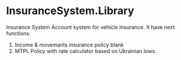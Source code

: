 # InsuranceSystem.Library
Insurance System
Account system for vehicle insurance.
It have next functions:
1) Income & movemants insurance policy blank
2) MTPL Policy with rate calculator based on Ukrainian lows.

